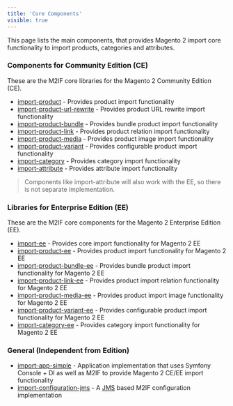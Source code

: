 ```yaml
---
title: 'Core Components'
visible: true
---
```


This page lists the main components, that provides Magento 2 import core functionality to import products, categories and attributes.

### Components for Community Edition (CE)

These are the M2IF core libraries for the Magento 2 Community Edition (CE).

* [import-product](https://github.com/techdivision/import-product) - Provides product import functionality
* [import-product-url-rewrite](https://github.com/techdivision/import-product-url-rewrite) - Provides product URL rewrite import functionality
* [import-product-bundle](https://github.com/techdivision/import-product-bundle) - Provides bundle product import functionality
* [import-product-link](https://github.com/techdivision/import-product-link) - Provides product relation import functionality
* [import-product-media](https://github.com/techdivision/import-product-media) - Provides product image import functionality
* [import-product-variant](https://github.com/techdivision/import-product-variant) - Provides configurable product import functionality
* [import-category](https://github.com/techdivision/import-category) - Provides category import functionality
* [import-attribute](https://github.com/techdivision/import-attribute) - Provides attribute import functionality

> Components like import-attribute will also work with the EE, so there is not separate implementation.

### Libraries for Enterprise Edition (EE)

These are the M2IF core components for the Magento 2 Enterprise Edition (EE).

* [import-ee](https://github.com/techdivision/import-ee) - Provides core import functionality for Magento 2 EE
* [import-product-ee](https://github.com/techdivision/import-product-ee) - Provides product import functionality for Magento 2 EE
* [import-product-bundle-ee](https://github.com/techdivision/import-product-bundle-ee) - Provides bundle product import functionality for Magento 2 EE
* [import-product-link-ee](https://github.com/techdivision/import-product-link-ee) - Provides product import relation functionality for Magento 2 EE
* [import-product-media-ee](https://github.com/techdivision/import-product-media-ee) - Provides product import image functionality for Magento 2 EE
* [import-product-variant-ee](https://github.com/techdivision/import-product-variant-ee) - Provides configurable product import functionality for Magento 2 EE
* [import-category-ee](https://github.com/techdivision/import-category-ee) - Provides category import functionality for Magento 2 EE

### General (Independent from Edition)

* [import-app-simple](https://github.com/techdivision/import-app-simple) - Application implementation that uses Symfony Console + DI as well as M2IF to provide Magento 2 CE/EE import functionality
* [import-configuration-jms](https://github.com/techdivision/import-configuration-jms) - A [JMS](https://github.com/schmittjoh/serializer) based M2IF configuration implementation